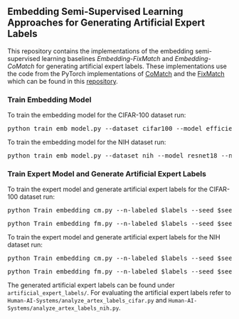 ## Embedding Semi-Supervised Learning Approaches for Generating Artificial Expert Labels
This repository contains the implementations of the embedding semi-supervised learning baselines *Embedding-FixMatch* and *Embedding-CoMatch* for generating artificial expert labels. 
These implementations use the code from the PyTorch implementations of <a href="https://arxiv.org/abs/2011.11183">CoMatch</a> 
and the <a href="https://arxiv.org/abs/2001.07685">FixMatch</a> which can be found in this <a href="https://github.com/salesforce/CoMatch">repository</a>.

### Train Embedding Model
To train the embedding model for the CIFAR-100 dataset run:
<pre>python train_emb_model.py --dataset cifar100 --model efficientnetb1 --num_classes 20 --lr 0.1</pre> 

To train the embedding model for the NIH dataset run:
<pre>python train_emb_model.py --dataset nih --model resnet18 --num_classes 2 --lr 0.001</pre> 

### Train Expert Model and Generate Artificial Expert Labels
To train the expert model and generate artificial expert labels for the CIFAR-100 dataset run:
<pre>python Train_embedding_cm.py --n-labeled $labels --seed $seed --ex_strength $strength --dataset CIFAR100</pre> 
<pre>python Train_embedding_fm.py --n-labeled $labels --seed $seed --ex_strength $strength --dataset CIFAR100</pre> 

To train the expert model and generate artificial expert labels for the NIH dataset run:
<pre>python Train_embedding_cm.py --n-labeled $labels --seed $seed --ex_strength $labeler_id --n-imgs-per-epoch 32768 --dataset NIH</pre> 
<pre>python Train_embedding_fm.py --n-labeled $labels --seed $seed --ex_strength $labeler_id --n-imgs-per-epoch 32768 --dataset NIH</pre> 

The generated artificial expert labels can be found under `artificial_expert_labels/`. 
For evaluating the artificial expert labels refer to `Human-AI-Systems/analyze_artex_labels_cifar.py` and  `Human-AI-Systems/analyze_artex_labels_nih.py`.
